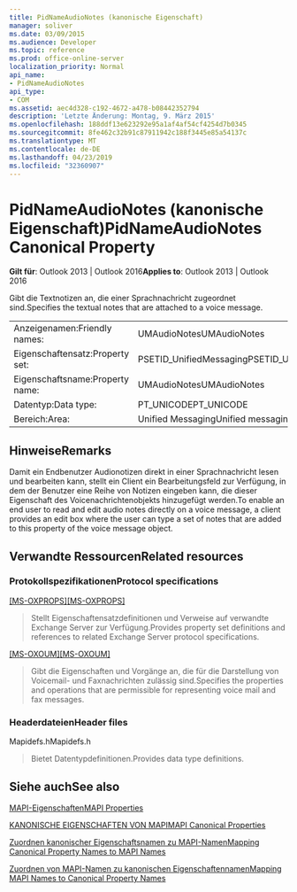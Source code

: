 ```yaml
---
title: PidNameAudioNotes (kanonische Eigenschaft)
manager: soliver
ms.date: 03/09/2015
ms.audience: Developer
ms.topic: reference
ms.prod: office-online-server
localization_priority: Normal
api_name:
- PidNameAudioNotes
api_type:
- COM
ms.assetid: aec4d328-c192-4672-a478-b08442352794
description: 'Letzte Änderung: Montag, 9. März 2015'
ms.openlocfilehash: 188ddf13e623292e95a1af4af54cf4254d7b0345
ms.sourcegitcommit: 8fe462c32b91c87911942c188f3445e85a54137c
ms.translationtype: MT
ms.contentlocale: de-DE
ms.lasthandoff: 04/23/2019
ms.locfileid: "32360907"
---
```

# <a name="pidnameaudionotes-canonical-property"></a><span data-ttu-id="fab81-103">PidNameAudioNotes (kanonische Eigenschaft)</span><span class="sxs-lookup"><span data-stu-id="fab81-103">PidNameAudioNotes Canonical Property</span></span>

  
  
<span data-ttu-id="fab81-104">**Gilt für**: Outlook 2013 | Outlook 2016</span><span class="sxs-lookup"><span data-stu-id="fab81-104">**Applies to**: Outlook 2013 | Outlook 2016</span></span> 
  
<span data-ttu-id="fab81-105">Gibt die Textnotizen an, die einer Sprachnachricht zugeordnet sind.</span><span class="sxs-lookup"><span data-stu-id="fab81-105">Specifies the textual notes that are attached to a voice message.</span></span>
  
|||
|:-----|:-----|
|<span data-ttu-id="fab81-106">Anzeigenamen:</span><span class="sxs-lookup"><span data-stu-id="fab81-106">Friendly names:</span></span>  <br/> |<span data-ttu-id="fab81-107">UMAudioNotes</span><span class="sxs-lookup"><span data-stu-id="fab81-107">UMAudioNotes</span></span>  <br/> |
|<span data-ttu-id="fab81-108">Eigenschaftensatz:</span><span class="sxs-lookup"><span data-stu-id="fab81-108">Property set:</span></span>  <br/> |<span data-ttu-id="fab81-109">PSETID_UnifiedMessaging</span><span class="sxs-lookup"><span data-stu-id="fab81-109">PSETID_UnifiedMessaging</span></span>  <br/> |
|<span data-ttu-id="fab81-110">Eigenschaftsname:</span><span class="sxs-lookup"><span data-stu-id="fab81-110">Property name:</span></span>  <br/> |<span data-ttu-id="fab81-111">UMAudioNotes</span><span class="sxs-lookup"><span data-stu-id="fab81-111">UMAudioNotes</span></span>  <br/> |
|<span data-ttu-id="fab81-112">Datentyp:</span><span class="sxs-lookup"><span data-stu-id="fab81-112">Data type:</span></span>  <br/> |<span data-ttu-id="fab81-113">PT_UNICODE</span><span class="sxs-lookup"><span data-stu-id="fab81-113">PT_UNICODE</span></span>  <br/> |
|<span data-ttu-id="fab81-114">Bereich:</span><span class="sxs-lookup"><span data-stu-id="fab81-114">Area:</span></span>  <br/> |<span data-ttu-id="fab81-115">Unified Messaging</span><span class="sxs-lookup"><span data-stu-id="fab81-115">Unified messaging</span></span>  <br/> |
   
## <a name="remarks"></a><span data-ttu-id="fab81-116">Hinweise</span><span class="sxs-lookup"><span data-stu-id="fab81-116">Remarks</span></span>

<span data-ttu-id="fab81-117">Damit ein Endbenutzer Audionotizen direkt in einer Sprachnachricht lesen und bearbeiten kann, stellt ein Client ein Bearbeitungsfeld zur Verfügung, in dem der Benutzer eine Reihe von Notizen eingeben kann, die dieser Eigenschaft des Voicenachrichtenobjekts hinzugefügt werden.</span><span class="sxs-lookup"><span data-stu-id="fab81-117">To enable an end user to read and edit audio notes directly on a voice message, a client provides an edit box where the user can type a set of notes that are added to this property of the voice message object.</span></span>
  
## <a name="related-resources"></a><span data-ttu-id="fab81-118">Verwandte Ressourcen</span><span class="sxs-lookup"><span data-stu-id="fab81-118">Related resources</span></span>

### <a name="protocol-specifications"></a><span data-ttu-id="fab81-119">Protokollspezifikationen</span><span class="sxs-lookup"><span data-stu-id="fab81-119">Protocol specifications</span></span>

<span data-ttu-id="fab81-120">[[MS-OXPROPS]](https://msdn.microsoft.com/library/f6ab1613-aefe-447d-a49c-18217230b148%28Office.15%29.aspx)</span><span class="sxs-lookup"><span data-stu-id="fab81-120">[[MS-OXPROPS]](https://msdn.microsoft.com/library/f6ab1613-aefe-447d-a49c-18217230b148%28Office.15%29.aspx)</span></span>
  
> <span data-ttu-id="fab81-121">Stellt Eigenschaftensatzdefinitionen und Verweise auf verwandte Exchange Server zur Verfügung.</span><span class="sxs-lookup"><span data-stu-id="fab81-121">Provides property set definitions and references to related Exchange Server protocol specifications.</span></span>
    
<span data-ttu-id="fab81-122">[[MS-OXOUM]](https://msdn.microsoft.com/library/2a0696c5-2caf-4f20-87fb-085db430afec%28Office.15%29.aspx)</span><span class="sxs-lookup"><span data-stu-id="fab81-122">[[MS-OXOUM]](https://msdn.microsoft.com/library/2a0696c5-2caf-4f20-87fb-085db430afec%28Office.15%29.aspx)</span></span>
  
> <span data-ttu-id="fab81-123">Gibt die Eigenschaften und Vorgänge an, die für die Darstellung von Voicemail- und Faxnachrichten zulässig sind.</span><span class="sxs-lookup"><span data-stu-id="fab81-123">Specifies the properties and operations that are permissible for representing voice mail and fax messages.</span></span>
    
### <a name="header-files"></a><span data-ttu-id="fab81-124">Headerdateien</span><span class="sxs-lookup"><span data-stu-id="fab81-124">Header files</span></span>

<span data-ttu-id="fab81-125">Mapidefs.h</span><span class="sxs-lookup"><span data-stu-id="fab81-125">Mapidefs.h</span></span>
  
> <span data-ttu-id="fab81-126">Bietet Datentypdefinitionen.</span><span class="sxs-lookup"><span data-stu-id="fab81-126">Provides data type definitions.</span></span>
    
## <a name="see-also"></a><span data-ttu-id="fab81-127">Siehe auch</span><span class="sxs-lookup"><span data-stu-id="fab81-127">See also</span></span>



[<span data-ttu-id="fab81-128">MAPI-Eigenschaften</span><span class="sxs-lookup"><span data-stu-id="fab81-128">MAPI Properties</span></span>](mapi-properties.md)
  
[<span data-ttu-id="fab81-129">KANONISCHE EIGENSCHAFTEN VON MAPI</span><span class="sxs-lookup"><span data-stu-id="fab81-129">MAPI Canonical Properties</span></span>](mapi-canonical-properties.md)
  
[<span data-ttu-id="fab81-130">Zuordnen kanonischer Eigenschaftsnamen zu MAPI-Namen</span><span class="sxs-lookup"><span data-stu-id="fab81-130">Mapping Canonical Property Names to MAPI Names</span></span>](mapping-canonical-property-names-to-mapi-names.md)
  
[<span data-ttu-id="fab81-131">Zuordnen von MAPI-Namen zu kanonischen Eigenschaftennamen</span><span class="sxs-lookup"><span data-stu-id="fab81-131">Mapping MAPI Names to Canonical Property Names</span></span>](mapping-mapi-names-to-canonical-property-names.md)

